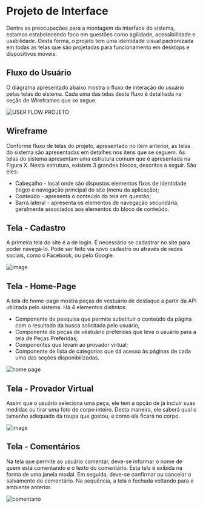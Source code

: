
# Projeto de Interface

Dentre as preocupações para a montagem da interface do sistema, estamos estabelecendo foco em questões como agilidade, acessibilidade e usabilidade. Desta forma, o projeto tem uma identidade visual padronizada em todas as telas que são projetadas para funcionamento em desktops e dispositivos móveis.

## Fluxo do Usuário

O diagrama apresentado abaixo mostra o fluxo de interação do usuário pelas telas do sistema. Cada uma das telas deste fluxo é detalhada na seção de Wireframes que se segue. 

![USER FLOW PROJETO](https://user-images.githubusercontent.com/89881486/135936876-1be5b4f6-c530-4a0c-8fda-7eb3b4dd9acd.PNG)

## Wireframe

Conforme fluxo de telas do projeto, apresentado no item anterior, as telas do sistema são apresentadas em detalhes nos itens que se seguem. As telas do sistema apresentam uma estrutura comum que é apresentada na Figura X. Nesta estrutura, existem 3 grandes blocos, descritos a seguir. São eles:
- Cabeçalho - local onde são dispostos elementos fixos de identidade (logo) e navegação principal do site (menu da aplicação);
- Conteúdo - apresenta o conteúdo da tela em questão;
- Barra lateral - apresenta os elementos de navegação secundária, geralmente associados aos elementos do bloco de conteúdo.

## Tela - Cadastro

A primeira tela do site é a de login. É necessário se cadastrar no site para poder navegá-lo. Pode ser feito via novo cadastro ou através de redes sociais, como o Facebook, ou pelo Google.

![image](https://user-images.githubusercontent.com/89881486/135947183-bb926a80-9def-4f7a-b2f0-275207feb4e1.png)

## Tela - Home-Page

A tela de home-page mostra peças de vestuário de destaque a partir da API utilizada pelo sistema. Há 4 elementos distintos:
-	Componente de pesquisa que permite substituir o conteúdo da página com o resultado da busca solicitada pelo usuário;
-	Componente de peças de vestuário preferidas que leva o usuário para a tela de Peças Preferidas;
-	Componentes que levam ao provador virtual;
-	Componente de lista de categorias que dá acesso às páginas de cada uma das seções disponibilizadas.

![home page](https://user-images.githubusercontent.com/89881486/135946332-d26840ae-aaab-4911-bfb5-e9d244f4b1e7.PNG)

## Tela - Provador Virtual

Assim que o usuário seleciona uma peça, ele tem a opção de já incluir suas medidas ou tirar uma foto de corpo inteiro. Desta maneira, ele saberá qual o tamanho adequado da roupa que gostou, e como ela ficará no corpo.

![image](https://user-images.githubusercontent.com/89881486/135946652-7b5455c9-1aca-4eb8-ab99-a97cb026275c.png)

## Tela - Comentários

Na tela que permite ao usuário comentar, deve-se informar o nome de quem está comentando e o texto do comentário. Esta tela é exibida na forma de uma janela modal. Em seguida, deve-se confirmar ou cancelar o salvamento do comentário. Na sequência, a tela é fechada voltando para o ambiente anterior.

![comentario](https://user-images.githubusercontent.com/89881486/135946451-f107164f-115b-4b81-8a62-bcd00475c4bd.PNG)
